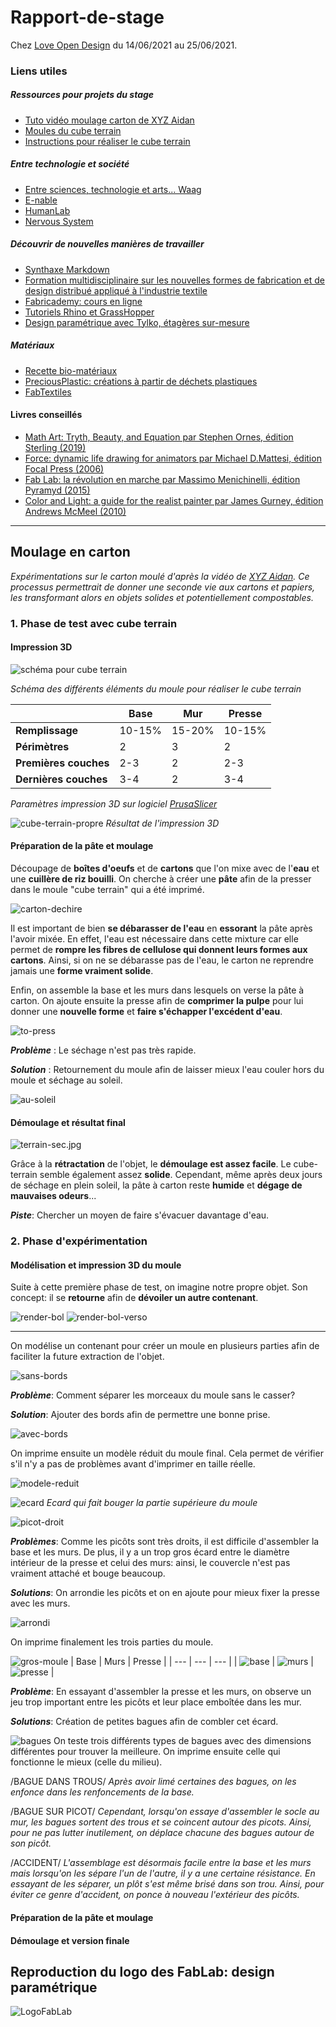 # Rapport-de-stage
Chez [Love Open Design](https://love-open-design.com/) du 14/06/2021 au 25/06/2021.

### Liens utiles
##### Ressources pour projets du stage
- [Tuto vidéo moulage carton de XYZ Aidan](https://www.youtube.com/watch?v=0ItPfhx3ulw)
- [Moules du cube terrain](https://www.thingiverse.com/thing:3912997)
- [Instructions pour réaliser le cube terrain](https://www.instructables.com/Recycle-Cardboard-Into-Anything-With-3D-Printing/)

##### Entre technologie et société
- [Entre sciences, technologie et arts... Waag](https://waag.org/)
- [E-nable](https://e-nable.fr/)
- [HumanLab](https://myhumankit.org/) 
- [Nervous System](https://n-e-r-v-o-u-s.com/index.php)

##### Découvrir de nouvelles manières de travailler
- [Synthaxe Markdown](https://www.markdownguide.org/cheat-sheet)
- [Formation multidisciplinaire sur les nouvelles formes de fabrication et de design distribué appliqué à l'industrie textile](https://textile-academy.org/)
- [Fabricademy: cours en ligne](https://vimeo.com/showcase/7626171)
- [Tutoriels Rhino et GrassHopper](https://class.textile-academy.org/tutorials/)
- [Design paramétrique avec Tylko, étagères sur-mesure](https://tylko.com/fr/)

##### Matériaux
- [Recette bio-matériaux](https://drive.google.com/file/d/1Lm147nvWkxxmPf5Oh2wU5a8eonpqHCVc/view)
- [PreciousPlastic: créations à partir de déchets plastiques](https://preciousplastic.com/index.html)
- [FabTextiles](http://fabtextiles.org/)

#### Livres conseillés
- [Math Art: Tryth, Beauty, and Equation par Stephen Ornes, édition Sterling (2019)](https://www.goodreads.com/book/show/41739506-math-art)
- [Force: dynamic life drawing for animators par Michael D.Mattesi, édition Focal Press (2006)](https://www.amazon.fr/Force-Dynamic-Life-Drawing-Animators/dp/0240808452)
- [Fab Lab: la révolution en marche par Massimo Menichinelli, édition Pyramyd (2015)](https://www.amazon.fr/Fab-Lab-r%C3%A9volution-est-marche/dp/2350173410)
- [Color and Light: a guide for the realist painter par James Gurney, édition Andrews McMeel (2010)](https://www.amazon.fr/Color-Light-Guide-Realist-Painter/dp/0740797719)

---

## Moulage en carton
*Expérimentations sur le carton moulé d'après la vidéo de [XYZ Aidan](https://www.youtube.com/watch?v=0ItPfhx3ulw). Ce processus permettrait de donner une seconde vie aux cartons et papiers, les transformant alors en objets solides et potentiellement compostables.*

### 1. Phase de test avec cube terrain

#### Impression 3D


![schéma pour cube terrain](img/schéma-de-fonctionnement.png)

*Schéma des différents éléments du moule pour réaliser le cube terrain*


|  | Base | Mur | Presse |
| --- | --- | --- | --- |
| **Remplissage** | 10-15% | 15-20% | 10-15% |
| **Périmètres** | 2 | 3 | 2 |
| **Premières couches** | 2-3 | 2 | 2-3|
| **Dernières couches** | 3-4 | 2 | 3-4|

*Paramètres impression 3D sur logiciel [PrusaSlicer](https://www.prusa3d.com/prusaslicer/)*

![cube-terrain-propre](img/cube-terrain-propre.jpg)
*Résultat de l'impression 3D*

#### Préparation de la pâte et moulage 

Découpage de **boîtes d'oeufs** et de **cartons** que l'on mixe avec de l'**eau** et une **cuillère de riz bouilli**. On cherche à créer une **pâte** afin de la presser dans le moule "cube terrain" qui a été imprimé.

![carton-dechire](img/carton-dechire.jpg)

Il est important de bien **se débarasser de l'eau** en **essorant** la pâte après l'avoir mixée. En effet, l'eau est nécessaire dans cette mixture car elle permet de **rompre les fibres de cellulose qui donnent leurs formes aux cartons**. Ainsi, si on ne se débarasse pas de l'eau, le carton ne reprendre jamais une **forme vraiment solide**.

Enfin, on assemble la base et les murs dans lesquels on verse la pâte à carton. On ajoute ensuite la presse afin de **comprimer la pulpe** pour lui donner une **nouvelle forme** et **faire s'échapper l'excédent d'eau**.

![to-press](img/to-press.jpg)

***Problème*** : Le séchage n'est pas très rapide. 

***Solution*** : Retournement du moule afin de laisser mieux l'eau couler hors du moule et séchage au soleil.

![au-soleil](img/au-soleil.jpg)

#### Démoulage et résultat final

![terrain-sec.jpg](img/terrain-sec.jpg)

Grâce à la **rétractation** de l'objet, le **démoulage est assez facile**. Le cube-terrain semble également assez **solide**. Cependant, même après deux jours de séchage en plein soleil, la pâte à carton reste **humide** et **dégage de mauvaises odeurs**...

***Piste***: Chercher un moyen de faire s'évacuer davantage d'eau.

### 2. Phase d'expérimentation

#### Modélisation et impression 3D du moule

Suite à cette première phase de test, on imagine notre propre objet. Son concept: il se **retourne** afin de **dévoiler un autre contenant**.

![render-bol](img/render-bol.png)
![render-bol-verso](img/render-bol-verso.png)

---

On modélise un contenant pour créer un moule en plusieurs parties afin de faciliter la future extraction de l'objet.

![sans-bords](img/essai1.png)

***Problème***: Comment séparer les morceaux du moule sans le casser?

***Solution***: Ajouter des bords afin de permettre une bonne prise.

![avec-bords](img/avec-bord.png)

On imprime ensuite un modèle réduit du moule final. Cela permet de vérifier s'il n'y a pas de problèmes avant d'imprimer en taille réelle.

![modele-reduit](img/modele-reduit.jpg)

![ecard](img/droite-gauche.png)
*Ecard qui fait bouger la partie supérieure du moule*

![picot-droit](img/picots.png)

***Problèmes***: Comme les picôts sont très droits, il est difficile d'assembler la base et les murs. De plus, il y a un trop gros écard entre le diamètre intérieur de la presse et celui des murs: ainsi, le couvercle n'est pas vraiment attaché et bouge beaucoup.

***Solutions***: On arrondie les picôts et on en ajoute pour mieux fixer la presse avec les murs.

![arrondi](img/arrondi.png)

On imprime finalement les trois parties du moule.

![gros-moule](img/moulev1.jpg)
| Base | Murs | Presse |
| --- | --- | --- |
| ![base](img/socle.jpg) | ![murs](img/mur.jpg) | ![presse](img/presse.jpg) |

***Problème***: En essayant d'assembler la presse et les murs, on observe un jeu trop important entre les picôts et leur place emboîtée dans les mur.

***Solutions***: Création de petites bagues afin de combler cet écard.

![bagues](img/mesures-bagues.png)
On teste trois différents types de bagues avec des dimensions différentes pour trouver la meilleure. On imprime ensuite celle qui fonctionne le mieux (celle du milieu).

/BAGUE DANS TROUS/
*Après avoir limé certaines des bagues, on les enfonce dans les renfoncements de la base.*

/BAGUE SUR PICOT/
*Cependant, lorsqu'on essaye d'assembler le socle au mur, les bagues sortent des trous et se coincent autour des picots. Ainsi, pour ne pas lutter inutilement, on déplace chacune des bagues autour de son picôt.*

/ACCIDENT/
*L'assemblage est désormais facile entre la base et les murs mais lorsqu'on les sépare l'un de l'autre, il y a une certaine résistance. En essayant de les séparer, un plôt s'est même brisé dans son trou. Ainsi, pour éviter ce genre d'accident, on ponce à nouveau l'extérieur des picôts.*

#### Préparation de la pâte et moulage

#### Démoulage et version finale

## Reproduction du logo des FabLab: design paramétrique

![LogoFabLab](img/Fab_Lab_logo.svg.png)


